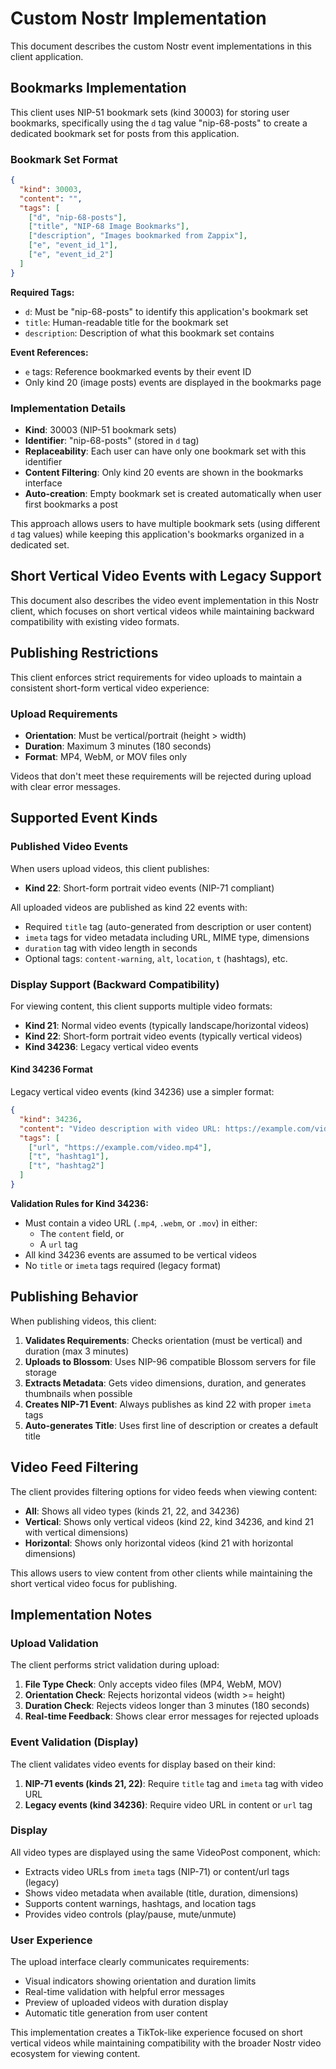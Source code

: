 # Custom Nostr Implementation

This document describes the custom Nostr event implementations in this client application.

## Bookmarks Implementation

This client uses NIP-51 bookmark sets (kind 30003) for storing user bookmarks, specifically using the `d` tag value "nip-68-posts" to create a dedicated bookmark set for posts from this application.

### Bookmark Set Format

```json
{
  "kind": 30003,
  "content": "",
  "tags": [
    ["d", "nip-68-posts"],
    ["title", "NIP-68 Image Bookmarks"],
    ["description", "Images bookmarked from Zappix"],
    ["e", "event_id_1"],
    ["e", "event_id_2"]
  ]
}
```

**Required Tags:**

- `d`: Must be "nip-68-posts" to identify this application's bookmark set
- `title`: Human-readable title for the bookmark set
- `description`: Description of what this bookmark set contains

**Event References:**

- `e` tags: Reference bookmarked events by their event ID
- Only kind 20 (image posts) events are displayed in the bookmarks page

### Implementation Details

- **Kind**: 30003 (NIP-51 bookmark sets)
- **Identifier**: "nip-68-posts" (stored in `d` tag)
- **Replaceability**: Each user can have only one bookmark set with this identifier
- **Content Filtering**: Only kind 20 events are shown in the bookmarks interface
- **Auto-creation**: Empty bookmark set is created automatically when user first bookmarks a post

This approach allows users to have multiple bookmark sets (using different `d` tag values) while keeping this application's bookmarks organized in a dedicated set.

## Short Vertical Video Events with Legacy Support

This document also describes the video event implementation in this Nostr client, which focuses on short vertical videos while maintaining backward compatibility with existing video formats.

## Publishing Restrictions

This client enforces strict requirements for video uploads to maintain a consistent short-form vertical video experience:

### Upload Requirements

- **Orientation**: Must be vertical/portrait (height > width)
- **Duration**: Maximum 3 minutes (180 seconds)
- **Format**: MP4, WebM, or MOV files only

Videos that don't meet these requirements will be rejected during upload with clear error messages.

## Supported Event Kinds

### Published Video Events

When users upload videos, this client publishes:

- **Kind 22**: Short-form portrait video events (NIP-71 compliant)

All uploaded videos are published as kind 22 events with:

- Required `title` tag (auto-generated from description or user content)
- `imeta` tags for video metadata including URL, MIME type, dimensions
- `duration` tag with video length in seconds
- Optional tags: `content-warning`, `alt`, `location`, `t` (hashtags), etc.

### Display Support (Backward Compatibility)

For viewing content, this client supports multiple video formats:

- **Kind 21**: Normal video events (typically landscape/horizontal videos)
- **Kind 22**: Short-form portrait video events (typically vertical videos)
- **Kind 34236**: Legacy vertical video events

#### Kind 34236 Format

Legacy vertical video events (kind 34236) use a simpler format:

```json
{
  "kind": 34236,
  "content": "Video description with video URL: https://example.com/video.mp4",
  "tags": [
    ["url", "https://example.com/video.mp4"],
    ["t", "hashtag1"],
    ["t", "hashtag2"]
  ]
}
```

**Validation Rules for Kind 34236:**

- Must contain a video URL (`.mp4`, `.webm`, or `.mov`) in either:
  - The `content` field, or
  - A `url` tag
- All kind 34236 events are assumed to be vertical videos
- No `title` or `imeta` tags required (legacy format)

## Publishing Behavior

When publishing videos, this client:

1. **Validates Requirements**: Checks orientation (must be vertical) and duration (max 3 minutes)
2. **Uploads to Blossom**: Uses NIP-96 compatible Blossom servers for file storage
3. **Extracts Metadata**: Gets video dimensions, duration, and generates thumbnails when possible
4. **Creates NIP-71 Event**: Always publishes as kind 22 with proper `imeta` tags
5. **Auto-generates Title**: Uses first line of description or creates a default title

## Video Feed Filtering

The client provides filtering options for video feeds when viewing content:

- **All**: Shows all video types (kinds 21, 22, and 34236)
- **Vertical**: Shows only vertical videos (kind 22, kind 34236, and kind 21 with vertical dimensions)
- **Horizontal**: Shows only horizontal videos (kind 21 with horizontal dimensions)

This allows users to view content from other clients while maintaining the short vertical video focus for publishing.

## Implementation Notes

### Upload Validation

The client performs strict validation during upload:

1. **File Type Check**: Only accepts video files (MP4, WebM, MOV)
2. **Orientation Check**: Rejects horizontal videos (width >= height)
3. **Duration Check**: Rejects videos longer than 3 minutes (180 seconds)
4. **Real-time Feedback**: Shows clear error messages for rejected uploads

### Event Validation (Display)

The client validates video events for display based on their kind:

1. **NIP-71 events (kinds 21, 22)**: Require `title` tag and `imeta` tag with video URL
2. **Legacy events (kind 34236)**: Require video URL in content or `url` tag

### Display

All video types are displayed using the same VideoPost component, which:

- Extracts video URLs from `imeta` tags (NIP-71) or content/url tags (legacy)
- Shows video metadata when available (title, duration, dimensions)
- Supports content warnings, hashtags, and location tags
- Provides video controls (play/pause, mute/unmute)

### User Experience

The upload interface clearly communicates requirements:

- Visual indicators showing orientation and duration limits
- Real-time validation with helpful error messages
- Preview of uploaded videos with duration display
- Automatic title generation from user content

This implementation creates a TikTok-like experience focused on short vertical videos while maintaining compatibility with the broader Nostr video ecosystem for viewing content.
